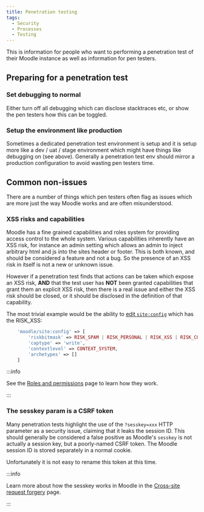 ```yaml
---
title: Penetration testing
tags:
  - Security
  - Processes
  - Testing
---
```

This is information for people who want to performing a penetration test of their Moodle instance as well as information for pen testers.

## Preparing for a penetration test

### Set debugging to normal

Either turn off all debugging which can disclose stacktraces etc, or show the pen testers how this can be toggled.

### Setup the environment like production

Sometimes a dedicated penetration test environment is setup and it is setup more like a dev / uat / stage environment which might have things like debugging on (see above). Generally a penetration test env should mirror a production configuration to avoid wasting pen testers time.

## Common non-issues

There are a number of things which pen testers often flag as issues which are more just the way Moodle works and are often misunderstood.

### XSS risks and capabilities

Moodle has a fine grained capabilities and roles system for providing access control to the whole system. Various capabilities inherently have an XSS risk, for instance an admin setting which allows an admin to inject arbitrary html and js into the sites header or footer. This is both known, and should be considered a feature and not a bug. So the presence of an XSS risk in itself is not a new or unknown issue.

However if a penetration test finds that actions can be taken which expose an XSS risk, **AND** that the test user has **NOT** been granted capabilities that grant them an explicit XSS risk, then there is a real issue and either the XSS risk should be closed, or it should be disclosed in the definition of that capability.

The most trivial example would be the ability to [edit `site:config`](https://github.com/moodle/moodle/blob/master/lib/db/access.php#L58-L60) which has the RISK_XSS:

```php
    'moodle/site:config' => [
        'riskbitmask' => RISK_SPAM | RISK_PERSONAL | RISK_XSS | RISK_CONFIG | RISK_DATALOSS,
        'captype' => 'write',
        'contextlevel' => CONTEXT_SYSTEM,
        'archetypes' => []
    ]
```

:::info

See the [Roles and permissions](https://docs.moodle.org/en/Roles_and_permissions) page to learn how they work.

:::

### The sesskey param is a CSRF token

Many penetration tests highlight the use of the `?sesskey=xxx` HTTP parameter as a security issue, claiming that it leaks the session ID. This should generally be considered a false positive as Moodle's `sesskey` is not actually a session key, but a poorly-named CSRF token. The Moodle session ID is stored separately in a normal cookie.

Unfortunately it is not easy to rename this token at this time.

:::info

Learn more about how the sesskey works in Moodle in the [Cross-site request forgery](../../policies/security/crosssite-request-forgery.md#session-key) page.

:::
